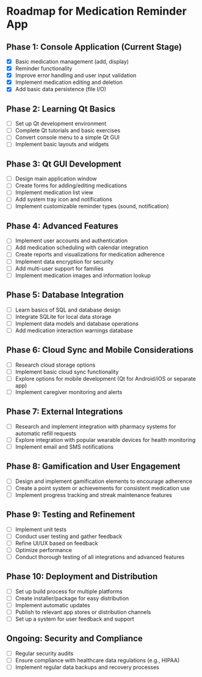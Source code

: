 # Roadmap for Medication Reminder App

## Phase 1: Console Application (Current Stage)
- [x] Basic medication management (add, display)
- [x] Reminder functionality
- [X] Improve error handling and user input validation
- [X] Implement medication editing and deletion
- [X] Add basic data persistence (file I/O)

## Phase 2: Learning Qt Basics
- [ ] Set up Qt development environment
- [ ] Complete Qt tutorials and basic exercises
- [ ] Convert console menu to a simple Qt GUI
- [ ] Implement basic layouts and widgets

## Phase 3: Qt GUI Development
- [ ] Design main application window
- [ ] Create forms for adding/editing medications
- [ ] Implement medication list view
- [ ] Add system tray icon and notifications
- [ ] Implement customizable reminder types (sound, notification)

## Phase 4: Advanced Features
- [ ] Implement user accounts and authentication
- [ ] Add medication scheduling with calendar integration
- [ ] Create reports and visualizations for medication adherence
- [ ] Implement data encryption for security
- [ ] Add multi-user support for families
- [ ] Implement medication images and information lookup

## Phase 5: Database Integration
- [ ] Learn basics of SQL and database design
- [ ] Integrate SQLite for local data storage
- [ ] Implement data models and database operations
- [ ] Add medication interaction warnings database

## Phase 6: Cloud Sync and Mobile Considerations
- [ ] Research cloud storage options
- [ ] Implement basic cloud sync functionality
- [ ] Explore options for mobile development (Qt for Android/iOS or separate app)
- [ ] Implement caregiver monitoring and alerts

## Phase 7: External Integrations
- [ ] Research and implement integration with pharmacy systems for automatic refill requests
- [ ] Explore integration with popular wearable devices for health monitoring
- [ ] Implement email and SMS notifications

## Phase 8: Gamification and User Engagement
- [ ] Design and implement gamification elements to encourage adherence
- [ ] Create a point system or achievements for consistent medication use
- [ ] Implement progress tracking and streak maintenance features

## Phase 9: Testing and Refinement
- [ ] Implement unit tests
- [ ] Conduct user testing and gather feedback
- [ ] Refine UI/UX based on feedback
- [ ] Optimize performance
- [ ] Conduct thorough testing of all integrations and advanced features

## Phase 10: Deployment and Distribution
- [ ] Set up build process for multiple platforms
- [ ] Create installer/package for easy distribution
- [ ] Implement automatic updates
- [ ] Publish to relevant app stores or distribution channels
- [ ] Set up a system for user feedback and support

## Ongoing: Security and Compliance
- [ ] Regular security audits
- [ ] Ensure compliance with healthcare data regulations (e.g., HIPAA)
- [ ] Implement regular data backups and recovery processes
